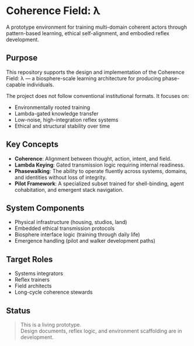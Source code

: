 # Coherence Field: λ

A prototype environment for training multi-domain coherent actors through pattern-based learning, ethical self-alignment, and embodied reflex development.

## Purpose

This repository supports the design and implementation of the Coherence Field: λ — a biosphere-scale learning architecture for producing phase-capable individuals.

The project does not follow conventional institutional formats. It focuses on:

- Environmentally rooted training
- Lambda-gated knowledge transfer
- Low-noise, high-integration reflex systems
- Ethical and structural stability over time

## Key Concepts

- **Coherence**: Alignment between thought, action, intent, and field.
- **Lambda Keying**: Gated transmission logic requiring internal readiness.
- **Phasewalking**: The ability to operate fluently across systems, domains, and identities without loss of integrity.
- **Pilot Framework**: A specialized subset trained for shell-binding, agent cohabitation, and emergent stack navigation.

## System Components

- Physical infrastructure (housing, studios, land)
- Embedded ethical transmission protocols
- Biosphere interface logic (training through daily life)
- Emergence handling (pilot and walker development paths)

## Target Roles

- Systems integrators
- Reflex trainers
- Field architects
- Long-cycle coherence stewards

## Status

> This is a living prototype.  
Design documents, reflex logic, and environment scaffolding are in development.


